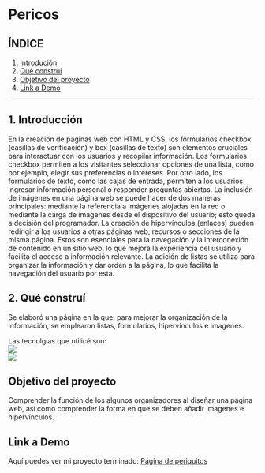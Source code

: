 # Pericos

## **ÍNDICE**

1. [Introdución](#)
2. [Qué construí](#)
3. [Objetivo del proyecto](#)
4. [Link a Demo](#)

****

## 1. Introducción 
En la creación de páginas web con HTML y CSS, los formularios checkbox (casillas de verificación) y box (casillas de texto) son elementos cruciales para interactuar con los usuarios y recopilar información. Los formularios checkbox permiten a los visitantes seleccionar opciones de una lista, como por ejemplo, elegir sus preferencias o intereses. Por otro lado, los formularios de texto, como las cajas de entrada, permiten a los usuarios ingresar información personal o responder preguntas abiertas.
La inclusión de imágenes en una página web se puede hacer de dos maneras principales: mediante la referencia a imágenes alojadas en la red o mediante la carga de imágenes desde el dispositivo del usuario; esto queda a decisión del programador.
La creación de hipervínculos (enlaces) pueden redirigir a los usuarios a otras páginas web, recursos o secciones de la misma página. Estos son esenciales para la navegación y la interconexión de contenido en un sitio web, lo que mejora la experiencia del usuario y facilita el acceso a información relevante.
La adición de listas se utiliza para organizar la información y dar orden a la página, lo que facilita la navegación del usuario por esta.

## 2. Qué construí
Se elaboró una página en la que, para mejorar la organización de la información, se emplearon listas, formularios, hipervínculos e imagenes. 

Las tecnolgías que utilicé son:
<br> 
<img src="https://img.shields.io/badge/HTML5-E34F26?style=for-the-badge&logo=html5&logoColor=white" />
<br> 
<img src="https://img.shields.io/badge/CSS3-1572B6?style=for-the-badge&logo=css3&logoColor=white" />

## Objetivo del proyecto
Comprender la función de los algunos organizadores al diseñar una página web, así como comprender la forma en que se deben añadir imagenes e hipervínculos. 

## Link a Demo
Aquí puedes ver mi proyecto terminado: [Página de periquitos](https://pericos.vercel.app/)

